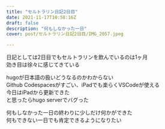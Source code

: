 ```yaml
---
title: "セルトラリン日記2日目"
date: 2021-11-17T10:58:16Z
draft: false
description: "何もしなかった一日"
cover: post/セルトラリン日記2日目/IMG_2057.jpeg

---
```


日記としては2日目でもセルトラリンを飲んでいるのは1ヶ月  
効き目は徐々に感じてきている  

hugoが日本語の扱いどうなるのかわからない  
Github Codespacesがすごい、iPadでも楽らくVSCodeが使える  
今日はiPadから更新できた  
と思ったらhugo serverでバグった  

何もしなかった一日の終わりに少しだけ何かができた  
何もできない一日でも肯定できるようになりたい
